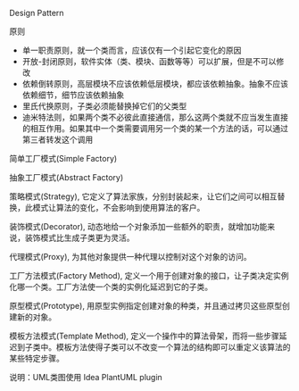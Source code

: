 Design Pattern

原则
- 单一职责原则，就一个类而言，应该仅有一个引起它变化的原因
- 开放-封闭原则，软件实体（类、模块、函数等等）可以扩展，但是不可以修改
- 依赖倒转原则，高层模块不应该依赖低层模块，都应该依赖抽象。抽象不应该依赖细节，细节应该依赖抽象
- 里氏代换原则，子类必须能替换掉它们的父类型
- 迪米特法则，如果两个类不必彼此直接通信，那么这两个类就不应当发生直接的相互作用。如果其中一个类需要调用另一个类的某一个方法的话，可以通过第三者转发这个调用

简单工厂模式(Simple Factory)

抽象工厂模式(Abstract Factory)

策略模式(Strategy), 它定义了算法家族，分别封装起来，让它们之间可以相互替换，此模式让算法的变化，不会影响到使用算法的客户。

装饰模式(Decorator), 动态地给一个对象添加一些额外的职责，就增加功能来说，装饰模式比生成子类更为灵活。

代理模式(Proxy), 为其他对象提供一种代理以控制对这个对象的访问。

工厂方法模式(Factory Method), 定义一个用于创建对象的接口，让子类决定实例化哪一个类。工厂方法使一个类的实例化延迟到它的子类。

原型模式(Prototype), 用原型实例指定创建对象的种类，并且通过拷贝这些原型创建新的对象。

模板方法模式(Template Method), 定义一个操作中的算法骨架，而将一些步骤延迟到子类中。模板方法使得子类可以不改变一个算法的结构即可以重定义该算法的某些特定步骤。

说明：UML类图使用 Idea PlantUML plugin